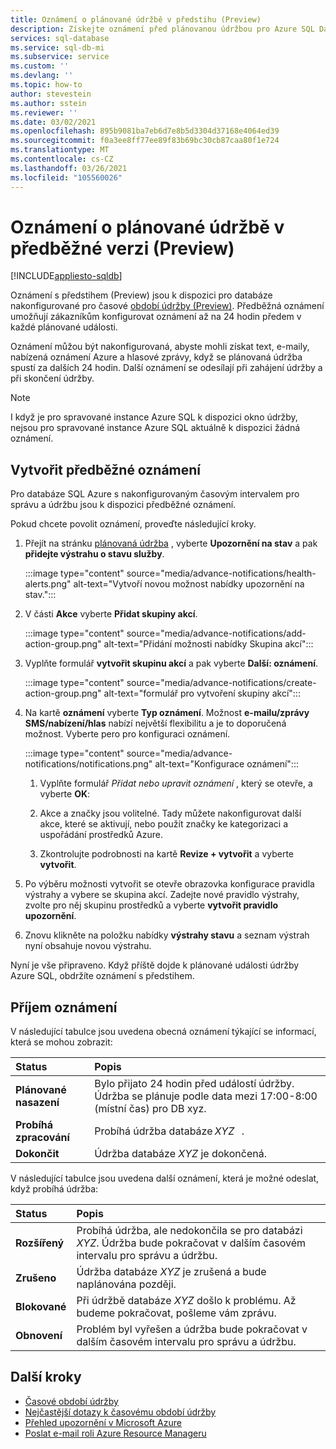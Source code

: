 ```yaml
---
title: Oznámení o plánované údržbě v předstihu (Preview)
description: Získejte oznámení před plánovanou údržbou pro Azure SQL Database.
services: sql-database
ms.service: sql-db-mi
ms.subservice: service
ms.custom: ''
ms.devlang: ''
ms.topic: how-to
author: stevestein
ms.author: sstein
ms.reviewer: ''
ms.date: 03/02/2021
ms.openlocfilehash: 895b9081ba7eb6d7e8b5d3304d37168e4064ed39
ms.sourcegitcommit: f0a3ee8ff77ee89f83b69bc30cb87caa80f1e724
ms.translationtype: MT
ms.contentlocale: cs-CZ
ms.lasthandoff: 03/26/2021
ms.locfileid: "105560026"
---
```

# <a name="advance-notifications-for-planned-maintenance-events-preview"></a>Oznámení o plánované údržbě v předběžné verzi (Preview)
[!INCLUDE[appliesto-sqldb](../includes/appliesto-sqldb.md)]

Oznámení s předstihem (Preview) jsou k dispozici pro databáze nakonfigurované pro časové [období údržby (Preview)](maintenance-window.md). Předběžná oznámení umožňují zákazníkům konfigurovat oznámení až na 24 hodin předem v každé plánované události.

Oznámení můžou být nakonfigurovaná, abyste mohli získat text, e-maily, nabízená oznámení Azure a hlasové zprávy, když se plánovaná údržba spustí za dalších 24 hodin. Další oznámení se odesílají při zahájení údržby a při skončení údržby.

> [!Note]
> I když je pro spravované instance Azure SQL k dispozici okno údržby, nejsou pro spravované instance Azure SQL aktuálně k dispozici žádná oznámení.

## <a name="create-an-advance-notification"></a>Vytvořit předběžné oznámení

Pro databáze SQL Azure s nakonfigurovaným časovým intervalem pro správu a údržbu jsou k dispozici předběžné oznámení. 

Pokud chcete povolit oznámení, proveďte následující kroky.  

1. Přejít na stránku [plánovaná údržba](https://portal.azure.com/#blade/Microsoft_Azure_Health/AzureHealthBrowseBlade/plannedMaintenance) , vyberte **Upozornění na stav** a pak **přidejte výstrahu o stavu služby**.

    :::image type="content" source="media/advance-notifications/health-alerts.png" alt-text="Vytvoří novou možnost nabídky upozornění na stav.":::

2. V části **Akce** vyberte **Přidat skupiny akcí**. 

    :::image type="content" source="media/advance-notifications/add-action-group.png" alt-text="Přidání možnosti nabídky Skupina akcí":::

3. Vyplňte formulář **vytvořit skupinu akcí** a pak vyberte **Další: oznámení**.  

    :::image type="content" source="media/advance-notifications/create-action-group.png" alt-text="formulář pro vytvoření skupiny akcí":::

1. Na kartě **oznámení** vyberte **Typ oznámení**. Možnost **e-mailu/zprávy SMS/nabízení/hlas** nabízí největší flexibilitu a je to doporučená možnost. Vyberte pero pro konfiguraci oznámení.  

    :::image type="content" source="media/advance-notifications/notifications.png" alt-text="Konfigurace oznámení":::



   1. Vyplňte formulář *Přidat nebo upravit oznámení* , který se otevře, a vyberte **OK**: 

   2. Akce a značky jsou volitelné. Tady můžete nakonfigurovat další akce, které se aktivují, nebo použít značky ke kategorizaci a uspořádání prostředků Azure. 

   4. Zkontrolujte podrobnosti na kartě **Revize + vytvořit** a vyberte **vytvořit**. 

7. Po výběru možnosti vytvořit se otevře obrazovka konfigurace pravidla výstrahy a vybere se skupina akcí. Zadejte nové pravidlo výstrahy, zvolte pro něj skupinu prostředků a vyberte **vytvořit pravidlo upozornění**. 

8. Znovu klikněte na položku nabídky **výstrahy stavu** a seznam výstrah nyní obsahuje novou výstrahu. 


Nyní je vše připraveno. Když příště dojde k plánované události údržby Azure SQL, obdržíte oznámení s předstihem.

## <a name="receiving-notifications"></a>Příjem oznámení

V následující tabulce jsou uvedena obecná oznámení týkající se informací, která se mohou zobrazit: 

|Status|Popis|
|:---|:---|
|**Plánované nasazení**| Bylo přijato 24 hodin před událostí údržby. Údržba se plánuje podle data mezi 17:00-8:00 (místní čas) pro DB xyz.|
|**Probíhá zpracování** | Probíhá údržba databáze *XYZ*   .| 
|**Dokončit** | Údržba databáze *XYZ* je dokončená. |

V následující tabulce jsou uvedena další oznámení, která je možné odeslat, když probíhá údržba: 

|Status|Popis|
|:---|:---|
|**Rozšířený** | Probíhá údržba, ale nedokončila se pro databázi *XYZ*. Údržba bude pokračovat v dalším časovém intervalu pro správu a údržbu.| 
|**Zrušeno**| Údržba databáze *XYZ* je zrušená a bude naplánována později. |
|**Blokované**|Při údržbě databáze *XYZ* došlo k problému. Až budeme pokračovat, pošleme vám zprávu.| 
|**Obnovení**|Problém byl vyřešen a údržba bude pokračovat v dalším časovém intervalu pro správu a údržbu.|


## <a name="next-steps"></a>Další kroky

- [Časové období údržby](maintenance-window.md)
- [Nejčastější dotazy k časovému období údržby](maintenance-window-faq.yml)
- [Přehled upozornění v Microsoft Azure](../../azure-monitor/alerts/alerts-overview.md)
- [Poslat e-mail roli Azure Resource Manageru](../../azure-monitor/alerts/action-groups.md#email-azure-resource-manager-role)